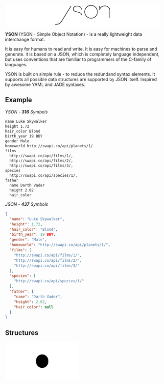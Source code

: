 ![YSON](/assets/logo.png?raw=true "YSON")

**YSON** (YSON - Simple Object Notation) - is a really lightweight data interchange format. 


It is easy for humans to read and write. It is easy for machines to parse and generate. It is based on a JSON, which is completely language independent, but uses conventions that are familiar to programmers of the C-family of languages.

YSON is built on simple rule - to reduce the redundand syntax elements. It supports all possible data structures are supported by JSON itself. Inspired by awesome YAML and JADE syntaxes.

## Example

*YSON - __316__ Symbols*

```
name Luke Skywalker
height 1.72
hair_color Blond
birth_year 19 BBY
gender Male
homeworld http://swapi.co/api/planets/1/
films
  http://swapi.co/api/films/1/,
  http://swapi.co/api/films/2/,
  http://swapi.co/api/films/3/,
species
  http://swapi.co/api/species/1/,
father
  name Darth Vader
  height 2.02
  hair_color
```

*JSON - __437__ Symbols*

```JSON
{
  "name": "Luke Skywalker",
  "height": 1.72,
  "hair_color": "Blond",
  "birth_year": 19 BBY,
  "gender": "Male",
  "homeworld": "http://swapi.co/api/planets/1/",
  "films": [
    "http://swapi.co/api/films/1/",
    "http://swapi.co/api/films/2/",
    "http://swapi.co/api/films/3/"
  ],
  "species": [
    "http://swapi.co/api/species/1/"
  ],
  "father": {
    "name": "Darth Vader",
    "height": 2.02,
    "hair_color": null
  }
}
```

## Structures

![Object](/assets/notations/object.svg?raw=true "Object")